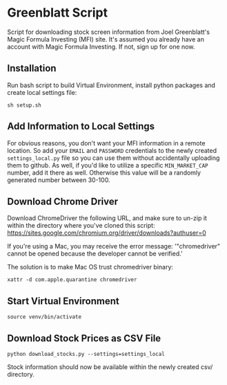 # Greenblatt Script
Script for downloading stock screen information from Joel Greenblatt's Magic Formula Investing (MFI) site. It's assumed you already have an account with Magic Formula Investing. If not, sign up for one now.

## Installation
Run bash script to build Virtual Environment, install python packages and create local settings file:

`sh setup.sh`

## Add Information to Local Settings
For obvious reasons, you don't want your MFI information in a remote location. So add your `EMAIL` and `PASSWORD` credentials to the newly created `settings_local.py` file so you can use them without accidentally uploading them to github. As well, if you'd like to utilize a specific `MIN_MARKET_CAP` number, add it there as well. Otherwise this value will be a randomly generated number between 30-100.

## Download Chrome Driver
Download ChromeDriver the following URL, and make sure to un-zip it within the directory where you've cloned this script: https://sites.google.com/chromium.org/driver/downloads?authuser=0

If you're using a Mac, you may receive the error message: '"chromedriver" cannot be opened because the developer cannot be verified.'

The solution is to make Mac OS trust chromedriver binary:

    xattr -d com.apple.quarantine chromedriver

## Start Virtual Environment
`source venv/bin/activate`

## Download Stock Prices as CSV File
`python download_stocks.py --settings=settings_local`

Stock information should now be available within the newly created csv/ directory.
